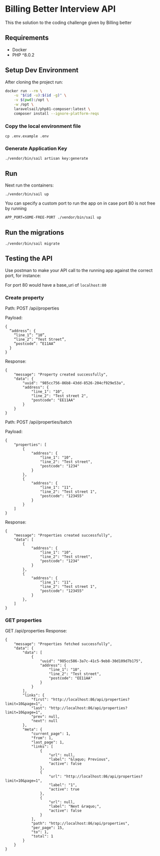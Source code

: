 # Billing Better Interview API 

This the solution to the coding challenge given by Billing better

## Requirements
- Docker
- PHP ^8.0.2


## Setup Dev Environment

After cloning the project run:
```bash
docker run --rm \
    -u "$(id -u):$(id -g)" \
    -v $(pwd):/opt \
    -w /opt \
    laravelsail/php81-composer:latest \
    composer install --ignore-platform-reqs
```

### Copy the local environment file
`cp .env.example .env`

### Generate Application Key
`./vendor/bin/sail artisan key:generate`

## Run
Next run the containers:
```
./vendor/bin/sail up
```
You can specify a custom port to run the app on in case port 80 is not free by running

```
APP_PORT=SOME-FREE-PORT ./vendor/bin/sail up
```

## Run the migrations
```
./vendor/bin/sail migrate
```



## Testing the API
Use postman to make your API call to the running app against the correct port, for instance:

For port 80 would have a base_uri of `localhost:80`

### Create property

Path: POST /api/properties

Payload: 
```
{ 
  “address”: {
    “line_1”: “10”,
    “line_2”: “Test Street”,
    “postcode”: “E11AA”
  }
}
```

Response: 
```
{
    "message": "Property created successfully",
    "data": {
        "uuid": "985cc756-86b8-43dd-8526-204cf929e53a",
        "address": {
            "line_1": "10",
            "line_2": "Test street 2",
            "postcode": "EE11AA"
        }
    }
}
```


Path: POST /api/properties/batch

Payload: 
```
{
    "properties": [
        {
            "address": {
                "line_1": "10",
                "line_2": "Test street",
                "postcode": "1234"
            }
        },
        {
            "address": {
                "line_1": "11",
                "line_2": "Test street 1",
                "postcode": "123455"
            }
        }
    ]
}
```

Response: 
```
{
    "message": "Properties created successfully",
    "data": [
        {
            "address": {
                "line_1": "10",
                "line_2": "Test street",
                "postcode": "1234"
            }
        },
        {
            "address": {
                "line_1": "11",
                "line_2": "Test street 1",
                "postcode": "123455"
            }
        },
    ]
}
```

### GET properties

GET /api/properties
Response: 
```
{
    "message": "Properties fetched successfully",
    "data": {
        "data": [
            {
                "uuid": "985cc586-3a7c-41c5-9eb8-30d109d7b175",
                "address": {
                    "line_1": "10",
                    "line_2": "Test street",
                    "postcode": "EE11AA"
                }
            }
        ],
        "links": {
            "first": "http://localhost:86/api/properties?limit=10&page=1",
            "last": "http://localhost:86/api/properties?limit=10&page=1",
            "prev": null,
            "next": null
        },
        "meta": {
            "current_page": 1,
            "from": 1,
            "last_page": 1,
            "links": [
                {
                    "url": null,
                    "label": "&laquo; Previous",
                    "active": false
                },
                {
                    "url": "http://localhost:86/api/properties?limit=10&page=1",
                    "label": "1",
                    "active": true
                },
                {
                    "url": null,
                    "label": "Next &raquo;",
                    "active": false
                }
            ],
            "path": "http://localhost:86/api/properties",
            "per_page": 15,
            "to": 1,
            "total": 1
        }
    }
}
```


